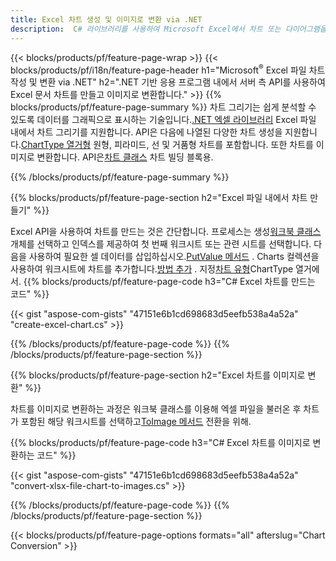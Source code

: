 ```yaml
---
title: Excel 차트 생성 및 이미지로 변환 via .NET
description:  C# 라이브러리를 사용하여 Microsoft Excel에서 차트 또는 다이어그램을 그리고 변환하는 C# 소스 코드.
---
```

{{< blocks/products/pf/feature-page-wrap >}}
{{< blocks/products/pf/i18n/feature-page-header h1="Microsoft<sup>&reg;</sup> Excel 파일 차트 작성 및 변환 via .NET" h2=".NET 기반 응용 프로그램 내에서 서버 측 API를 사용하여 Excel 문서 차트를 만들고 이미지로 변환합니다." >}}
{{% blocks/products/pf/feature-page-summary %}}
 차트 그리기는 쉽게 분석할 수 있도록 데이터를 그래픽으로 표시하는 기술입니다.[.NET 엑셀 라이브러리](/cells/ko/net/) Excel 파일 내에서 차트 그리기를 지원합니다. API은 다음에 나열된 다양한 차트 생성을 지원합니다.[ChartType 열거형](https://reference.aspose.com/cells/net/aspose.cells.charts/charttype) 원형, 피라미드, 선 및 거품형 차트를 포함합니다. 또한 차트를 이미지로 변환합니다. API은[차트 클래스](https://reference.aspose.com/cells/net/aspose.cells.charts) 차트 빌딩 블록용.

{{% /blocks/products/pf/feature-page-summary %}}

{{% blocks/products/pf/feature-page-section h2="Excel 파일 내에서 차트 만들기" %}}

 Excel API을 사용하여 차트를 만드는 것은 간단합니다. 프로세스는 생성[워크북 클래스](https://reference.aspose.com/cells/net/aspose.cells/workbook) 개체를 선택하고 인덱스를 제공하여 첫 번째 워크시트 또는 관련 시트를 선택합니다. 다음을 사용하여 필요한 셀 데이터를 삽입하십시오.[PutValue 메서드](https://reference.aspose.com/cells/net/aspose.cells/cell/methods/putvalue/index) . Charts 컬렉션을 사용하여 워크시트에 차트를 추가합니다.[방법 추가](https://reference.aspose.com/cells/net/aspose.cells.charts/chartcollection/methods/add) . 지정[차트 유형](https://reference.aspose.com/cells/net/aspose.cells.charts/charttype)ChartType 열거에서.
{{% blocks/products/pf/feature-page-code h3="C# Excel 차트를 만드는 코드" %}}

{{< gist "aspose-com-gists" "47151e6b1cd698683d5eefb538a4a52a" "create-excel-chart.cs" >}}

{{% /blocks/products/pf/feature-page-code %}}
{{% /blocks/products/pf/feature-page-section %}}


{{% blocks/products/pf/feature-page-section h2="Excel 차트를 이미지로 변환" %}}

 차트를 이미지로 변환하는 과정은 워크북 클래스를 이용해 엑셀 파일을 불러온 후 차트가 포함된 해당 워크시트를 선택하고[ToImage 메서드](https://reference.aspose.com/cells/net/aspose.cells.charts.chart/toimage/methods/7) 전환을 위해.

{{% blocks/products/pf/feature-page-code h3="C# Excel 차트를 이미지로 변환하는 코드" %}}

{{< gist "aspose-com-gists" "47151e6b1cd698683d5eefb538a4a52a" "convert-xlsx-file-chart-to-images.cs" >}}

{{% /blocks/products/pf/feature-page-code %}}
{{% /blocks/products/pf/feature-page-section %}}

{{< blocks/products/pf/feature-page-options formats="all" afterslug="Chart Conversion" >}}
